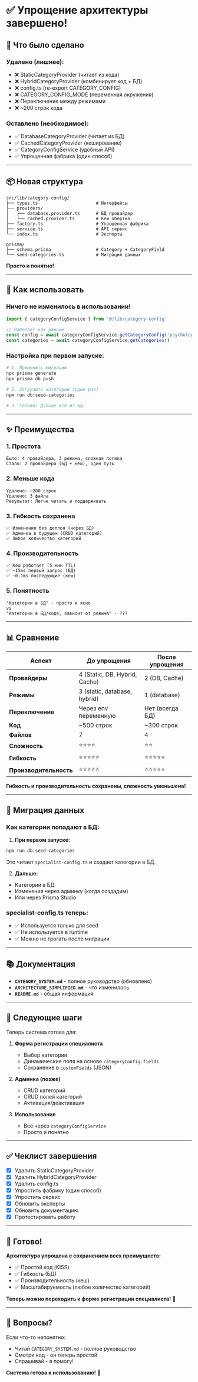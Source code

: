 # ✅ Упрощение архитектуры завершено!

## 🎉 Что было сделано

### **Удалено (лишнее):**
- ❌ StaticCategoryProvider (читает из кода)
- ❌ HybridCategoryProvider (комбинирует код + БД)
- ❌ config.ts (re-export CATEGORY_CONFIG)
- ❌ CATEGORY_CONFIG_MODE (переменная окружения)
- ❌ Переключение между режимами
- ❌ ~200 строк кода

### **Оставлено (необходимое):**
- ✅ DatabaseCategoryProvider (читает из БД)
- ✅ CachedCategoryProvider (кеширование)
- ✅ CategoryConfigService (удобный API)
- ✅ Упрощенная фабрика (один способ)

---

## 📦 Новая структура

```
src/lib/category-config/
├── types.ts                      # Интерфейсы
├── providers/
│   ├── database.provider.ts      # БД провайдер
│   └── cached.provider.ts        # Кеш обертка
├── factory.ts                    # Упрощенная фабрика
├── service.ts                    # API сервис
└── index.ts                      # Экспорты

prisma/
├── schema.prisma                 # Category + CategoryField
└── seed-categories.ts            # Миграция данных
```

**Просто и понятно!**

---

## 🎯 Как использовать

### **Ничего не изменилось в использовании!**

```typescript
import { categoryConfigService } from '@/lib/category-config'

// Работает как раньше
const config = await categoryConfigService.getCategoryConfig('psychology')
const categories = await categoryConfigService.getCategories()
```

### **Настройка при первом запуске:**

```bash
# 1. Применить миграцию
npx prisma generate
npx prisma db push

# 2. Загрузить категории (один раз)
npm run db:seed-categories

# 3. Готово! Дальше всё из БД.
```

---

## ✨ Преимущества

### **1. Простота**
```
Было: 4 провайдера, 3 режима, сложная логика
Стало: 2 провайдера (БД + кеш), один путь
```

### **2. Меньше кода**
```
Удалено: ~200 строк
Удалено: 3 файла
Результат: Легче читать и поддерживать
```

### **3. Гибкость сохранена**
```
✅ Изменения без деплоя (через БД)
✅ Админка в будущем (CRUD категорий)
✅ Любое количество категорий
```

### **4. Производительность**
```
✅ Кеш работает (5 мин TTL)
✅ ~15ms первый запрос (БД)
✅ ~0.1ms последующие (кеш)
```

### **5. Понятность**
```
"Категории в БД" - просто и ясно
vs
"Категории в БД/коде, зависит от режима" - ???
```

---

## 📊 Сравнение

| Аспект | До упрощения | После упрощения |
|--------|--------------|-----------------|
| **Провайдеры** | 4 (Static, DB, Hybrid, Cache) | 2 (DB, Cache) |
| **Режимы** | 3 (static, database, hybrid) | 1 (database) |
| **Переключение** | Через env переменную | Нет (всегда БД) |
| **Код** | ~500 строк | ~300 строк |
| **Файлов** | 7 | 4 |
| **Сложность** | ⭐⭐⭐⭐ | ⭐⭐ |
| **Гибкость** | ⭐⭐⭐⭐⭐ | ⭐⭐⭐⭐⭐ |
| **Производительность** | ⭐⭐⭐⭐⭐ | ⭐⭐⭐⭐⭐ |

**Гибкость и производительность сохранены, сложность уменьшена!**

---

## 🔄 Миграция данных

### **Как категории попадают в БД:**

1. **При первом запуске:**
```bash
npm run db:seed-categories
```

Это читает `specialist-config.ts` и создает категории в БД.

2. **Дальше:**
- Категории в БД
- Изменения через админку (когда создадим)
- Или через Prisma Studio

### **specialist-config.ts теперь:**
- ✅ Используется только для seed
- ✅ Не используется в runtime
- ✅ Можно не трогать после миграции

---

## 📚 Документация

- **`CATEGORY_SYSTEM.md`** - полное руководство (обновлено)
- **`ARCHITECTURE_SIMPLIFIED.md`** - что изменилось
- **`README.md`** - общая информация

---

## 🎯 Следующие шаги

Теперь система готова для:

1. **Форма регистрации специалиста**
   - Выбор категории
   - Динамические поля на основе `categoryConfig.fields`
   - Сохранение в `customFields` (JSON)

2. **Админка (позже)**
   - CRUD категорий
   - CRUD полей категорий
   - Активация/деактивация

3. **Использование**
   - Всё через `categoryConfigService`
   - Просто и понятно

---

## ✅ Чеклист завершения

- [x] Удалить StaticCategoryProvider
- [x] Удалить HybridCategoryProvider
- [x] Удалить config.ts
- [x] Упростить фабрику (один способ)
- [x] Упростить сервис
- [x] Обновить экспорты
- [x] Обновить документацию
- [x] Протестировать работу

---

## 🎉 Готово!

**Архитектура упрощена с сохранением всех преимуществ:**
- ✅ Простой код (KISS)
- ✅ Гибкость (БД)
- ✅ Производительность (кеш)
- ✅ Масштабируемость (любое количество категорий)

**Теперь можно переходить к форме регистрации специалиста!** 🚀

---

## 💬 Вопросы?

Если что-то непонятно:
- Читай `CATEGORY_SYSTEM.md` - полное руководство
- Смотри код - он теперь простой
- Спрашивай - я помогу!

**Система готова к использованию!** 🎯

